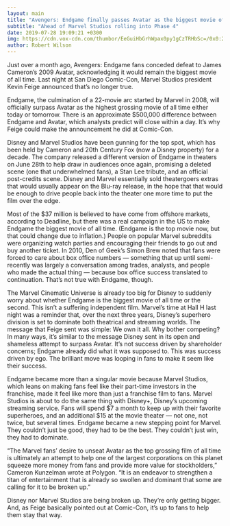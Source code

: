 ```yaml
---
layout: main
title: "Avengers: Endgame finally passes Avatar as the biggest movie of all time"
subtitle: "Ahead of Marvel Studios rolling into Phase 4"
date: 2019-07-28 19:09:21 +0300
img: https://cdn.vox-cdn.com/thumbor/EeGuiHbGrhWpax0py1gCzTRHbSc=/0x0:2048x1080/920x613/filters:focal(758x154:1084x480):format(webp)/cdn.vox-cdn.com/uploads/chorus_image/image/64774932/AvengersEndgame5cbe860b2f312.0.jpg
author: Robert Wilson
---
```


Just over a month ago, Avengers: Endgame fans conceded defeat to James Cameron’s 2009 Avatar, acknowledging it would remain the biggest movie of all time. Last night at San Diego Comic-Con, Marvel Studios president Kevin Feige announced that’s no longer true.

Endgame, the culmination of a 22-movie arc started by Marvel in 2008, will officially surpass Avatar as the highest grossing movie of all time either today or tomorrow. There is an approximate $500,000 difference between Endgame and Avatar, which analysts predict will close within a day. It’s why Feige could make the announcement he did at Comic-Con.

Disney and Marvel Studios have been gunning for the top spot, which has been held by Cameron and 20th Century Fox (now a Disney property) for a decade. The company released a different version of Endgame in theaters on June 28th to help draw in audiences once again, promising a deleted scene (one that underwhelmed fans), a Stan Lee tribute, and an official post-credits scene. Disney and Marvel essentially sold theatergoers extras that would usually appear on the Blu-ray release, in the hope that that would be enough to drive people back into the theater one more time to put the film over the edge.

Most of the $37 million is believed to have come from offshore markets, according to Deadline, but there was a real campaign in the US to make Endgame the biggest movie of all time. (Endgame is the top movie now, but that could change due to inflation.) People on popular Marvel subreddits were organizing watch parties and encouraging their friends to go out and buy another ticket. In 2010, Den of Geek’s Simon Brew noted that fans were forced to care about box office numbers — something that up until semi-recently was largely a conversation among trades, analysts, and people who made the actual thing — because box office success translated to continuation. That’s not true with Endgame, though.

The Marvel Cinematic Universe is already too big for Disney to suddenly worry about whether Endgame is the biggest movie of all time or the second. This isn’t a suffering independent film. Marvel’s time at Hall H last night was a reminder that, over the next three years, Disney’s superhero division is set to dominate both theatrical and streaming worlds. The message that Feige sent was simple: We own it all. Why bother competing? In many ways, it’s similar to the message Disney sent in its open and shameless attempt to surpass Avatar. It’s not success driven by shareholder concerns; Endgame already did what it was supposed to. This was success driven by ego. The brilliant move was looping in fans to make it seem like their success.

Endgame became more than a singular movie because Marvel Studios, which leans on making fans feel like their part-time investors in the franchise, made it feel like more than just a franchise film to fans. Marvel Studios is about to do the same thing with Disney+, Disney’s upcoming streaming service. Fans will spend $7 a month to keep up with their favorite superheroes, and an additional $15 at the movie theater — not one, not twice, but several times. Endgame became a new stepping point for Marvel. They couldn’t just be good, they had to be the best. They couldn’t just win, they had to dominate.

“The Marvel fans’ desire to unseat Avatar as the top grossing film of all time is ultimately an attempt to help one of the largest corporations on this planet squeeze more money from fans and provide more value for stockholders,” Cameron Kunzelman wrote at Polygon. “It is an endeavor to strengthen a titan of entertainment that is already so swollen and dominant that some are calling for it to be broken up.”

Disney nor Marvel Studios are being broken up. They’re only getting bigger. And, as Feige basically pointed out at Comic-Con, it’s up to fans to help them stay that way.